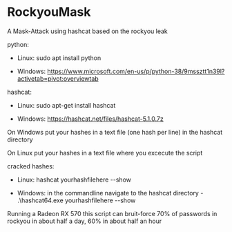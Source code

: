 # RockyouMask
A Mask-Attack using hashcat based on the rockyou leak



python:
  
  - Linux: sudo apt install python
  
  - Windows: https://www.microsoft.com/en-us/p/python-38/9mssztt1n39l?activetab=pivot:overviewtab


hashcat:
  
  - Linux: sudo apt-get install hashcat
  
  - Windows: https://hashcat.net/files/hashcat-5.1.0.7z



On Windows put your hashes in a text file (one hash per line) in the hashcat directory

On Linux put your hashes in a text file where you excecute the script



cracked hashes:

  - Linux: hashcat yourhashfilehere --show
  
  - Windows: in the commandline navigate to the hashcat directory - .\hashcat64.exe yourhashfilehere --show



Running a Radeon RX 570 this script can bruit-force 70% of passwords in rockyou in about half a day, 60% in about half an hour
